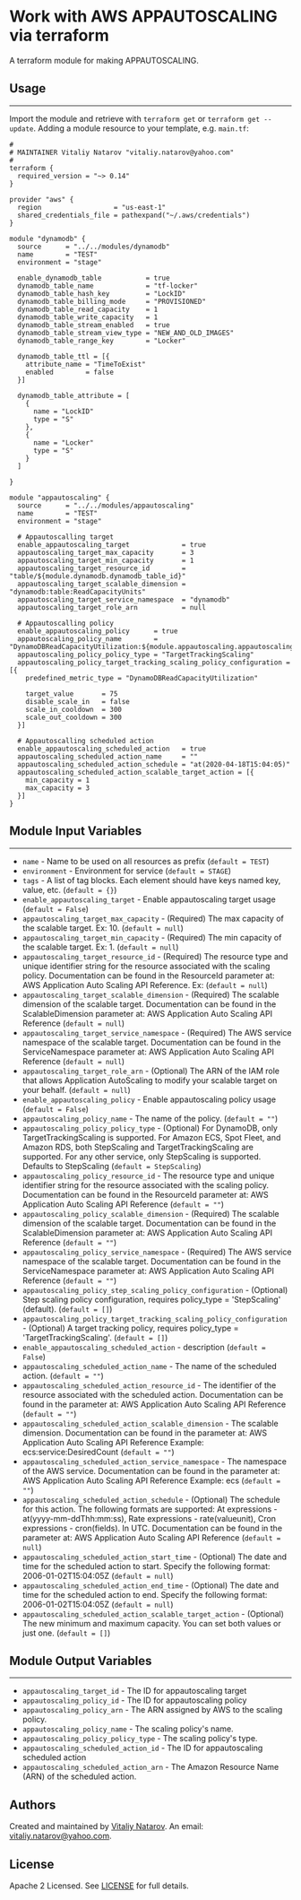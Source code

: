# Work with AWS APPAUTOSCALING via terraform

A terraform module for making APPAUTOSCALING.


## Usage
----------------------
Import the module and retrieve with ```terraform get``` or ```terraform get --update```. Adding a module resource to your template, e.g. `main.tf`:

```
#
# MAINTAINER Vitaliy Natarov "vitaliy.natarov@yahoo.com"
#
terraform {
  required_version = "~> 0.14"
}

provider "aws" {
  region                  = "us-east-1"
  shared_credentials_file = pathexpand("~/.aws/credentials")
}

module "dynamodb" {
  source      = "../../modules/dynamodb"
  name        = "TEST"
  environment = "stage"

  enable_dynamodb_table           = true
  dynamodb_table_name             = "tf-locker"
  dynamodb_table_hash_key         = "LockID"
  dynamodb_table_billing_mode     = "PROVISIONED"
  dynamodb_table_read_capacity    = 1
  dynamodb_table_write_capacity   = 1
  dynamodb_table_stream_enabled   = true
  dynamodb_table_stream_view_type = "NEW_AND_OLD_IMAGES"
  dynamodb_table_range_key        = "Locker"

  dynamodb_table_ttl = [{
    attribute_name = "TimeToExist"
    enabled        = false
  }]

  dynamodb_table_attribute = [
    {
      name = "LockID"
      type = "S"
    },
    {
      name = "Locker"
      type = "S"
    }
  ]

}

module "appautoscaling" {
  source      = "../../modules/appautoscaling"
  name        = "TEST"
  environment = "stage"

  # Appautoscalling target
  enable_appautoscaling_target             = true
  appautoscaling_target_max_capacity       = 3
  appautoscaling_target_min_capacity       = 1
  appautoscaling_target_resource_id        = "table/${module.dynamodb.dynamodb_table_id}"
  appautoscaling_target_scalable_dimension = "dynamodb:table:ReadCapacityUnits"
  appautoscaling_target_service_namespace  = "dynamodb"
  appautoscaling_target_role_arn           = null

  # Appautoscalling policy
  enable_appautoscaling_policy      = true
  appautoscaling_policy_name        = "DynamoDBReadCapacityUtilization:${module.appautoscaling.appautoscaling_target_id}"
  appautoscaling_policy_policy_type = "TargetTrackingScaling"
  appautoscaling_policy_target_tracking_scaling_policy_configuration = [{
    predefined_metric_type = "DynamoDBReadCapacityUtilization"

    target_value       = 75
    disable_scale_in   = false
    scale_in_cooldown  = 300
    scale_out_cooldown = 300
  }]

  # Appautoscalling scheduled action
  enable_appautoscaling_scheduled_action   = true
  appautoscaling_scheduled_action_name     = ""
  appautoscaling_scheduled_action_schedule = "at(2020-04-18T15:04:05)"
  appautoscaling_scheduled_action_scalable_target_action = [{
    min_capacity = 1
    max_capacity = 3
  }]
}
```

## Module Input Variables
----------------------
- `name` - Name to be used on all resources as prefix (`default = TEST`)
- `environment` - Environment for service (`default = STAGE`)
- `tags` - A list of tag blocks. Each element should have keys named key, value, etc. (`default = {}`)
- `enable_appautoscaling_target` - Enable appautoscaling target usage (`default = False`)
- `appautoscaling_target_max_capacity` - (Required) The max capacity of the scalable target. Ex: 10. (`default = null`)
- `appautoscaling_target_min_capacity` - (Required) The min capacity of the scalable target. Ex: 1. (`default = null`)
- `appautoscaling_target_resource_id` - (Required) The resource type and unique identifier string for the resource associated with the scaling policy. Documentation can be found in the ResourceId parameter at: AWS Application Auto Scaling API Reference. Ex:  (`default = null`)
- `appautoscaling_target_scalable_dimension` - (Required) The scalable dimension of the scalable target. Documentation can be found in the ScalableDimension parameter at: AWS Application Auto Scaling API Reference (`default = null`)
- `appautoscaling_target_service_namespace` - (Required) The AWS service namespace of the scalable target. Documentation can be found in the ServiceNamespace parameter at: AWS Application Auto Scaling API Reference (`default = null`)
- `appautoscaling_target_role_arn` - (Optional) The ARN of the IAM role that allows Application AutoScaling to modify your scalable target on your behalf. (`default = null`)
- `enable_appautoscaling_policy` - Enable appautoscaling policy usage (`default = False`)
- `appautoscaling_policy_name` - The name of the policy. (`default = ""`)
- `appautoscaling_policy_policy_type` - (Optional) For DynamoDB, only TargetTrackingScaling is supported. For Amazon ECS, Spot Fleet, and Amazon RDS, both StepScaling and TargetTrackingScaling are supported. For any other service, only StepScaling is supported. Defaults to StepScaling (`default = StepScaling`)
- `appautoscaling_policy_resource_id` - The resource type and unique identifier string for the resource associated with the scaling policy. Documentation can be found in the ResourceId parameter at: AWS Application Auto Scaling API Reference (`default = ""`)
- `appautoscaling_policy_scalable_dimension` - (Required) The scalable dimension of the scalable target. Documentation can be found in the ScalableDimension parameter at: AWS Application Auto Scaling API Reference (`default = ""`)
- `appautoscaling_policy_service_namespace` - (Required) The AWS service namespace of the scalable target. Documentation can be found in the ServiceNamespace parameter at: AWS Application Auto Scaling API Reference (`default = ""`)
- `appautoscaling_policy_step_scaling_policy_configuration` - (Optional) Step scaling policy configuration, requires policy_type = 'StepScaling' (default). (`default = []`)
- `appautoscaling_policy_target_tracking_scaling_policy_configuration` -  (Optional) A target tracking policy, requires policy_type = 'TargetTrackingScaling'. (`default = []`)
- `enable_appautoscaling_scheduled_action` - description (`default = False`)
- `appautoscaling_scheduled_action_name` - The name of the scheduled action. (`default = ""`)
- `appautoscaling_scheduled_action_resource_id` - The identifier of the resource associated with the scheduled action. Documentation can be found in the parameter at: AWS Application Auto Scaling API Reference (`default = ""`)
- `appautoscaling_scheduled_action_scalable_dimension` - The scalable dimension. Documentation can be found in the parameter at: AWS Application Auto Scaling API Reference Example: ecs:service:DesiredCount (`default = ""`)
- `appautoscaling_scheduled_action_service_namespace` - The namespace of the AWS service. Documentation can be found in the parameter at: AWS Application Auto Scaling API Reference Example: ecs (`default = ""`)
- `appautoscaling_scheduled_action_schedule` - (Optional) The schedule for this action. The following formats are supported: At expressions - at(yyyy-mm-ddThh:mm:ss), Rate expressions - rate(valueunit), Cron expressions - cron(fields). In UTC. Documentation can be found in the parameter at: AWS Application Auto Scaling API Reference (`default = null`)
- `appautoscaling_scheduled_action_start_time` - (Optional) The date and time for the scheduled action to start. Specify the following format: 2006-01-02T15:04:05Z (`default = null`)
- `appautoscaling_scheduled_action_end_time` - (Optional) The date and time for the scheduled action to end. Specify the following format: 2006-01-02T15:04:05Z (`default = null`)
- `appautoscaling_scheduled_action_scalable_target_action` - (Optional) The new minimum and maximum capacity. You can set both values or just one. (`default = []`)

## Module Output Variables
----------------------
- `appautoscaling_target_id` - The ID for appautoscaling target
- `appautoscaling_policy_id` - The ID for appautoscaling policy
- `appautoscaling_policy_arn` - The ARN assigned by AWS to the scaling policy.
- `appautoscaling_policy_name` - The scaling policy's name.
- `appautoscaling_policy_policy_type` - The scaling policy's type.
- `appautoscaling_scheduled_action_id` - The ID for appautoscaling scheduled action
- `appautoscaling_scheduled_action_arn` - The Amazon Resource Name (ARN) of the scheduled action.


## Authors

Created and maintained by [Vitaliy Natarov](https://github.com/SebastianUA). An email: [vitaliy.natarov@yahoo.com](vitaliy.natarov@yahoo.com).

## License

Apache 2 Licensed. See [LICENSE](https://github.com/SebastianUA/terraform/blob/master/LICENSE) for full details.
